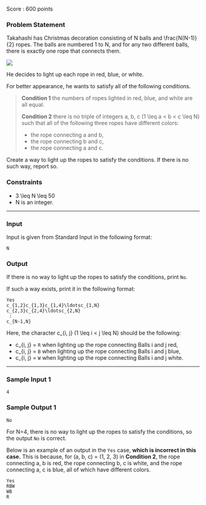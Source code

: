 Score : 600 points

### Problem Statement

Takahashi has Christmas decoration consisting of N balls and \frac{N(N-1)}{2} ropes. The balls are numbered 1 to N, and for any two different balls, there is exactly one rope that connects them.

![ ](https://img.atcoder.jp/arc131/f18d2d54777d013bec4a137f048d4609.png)

He decides to light up each rope in red, blue, or white.

For better appearance, he wants to satisfy all of the following conditions.

> **Condition 1** the numbers of ropes lighted in red, blue, and white are all equal.
>
> **Condition 2** there is no triple of integers a, b, c (1 \leq a < b < c \leq N) such that all of the following three ropes have different colors:
>
> * the rope connecting a and b,
> * the rope connecting b and c,
> * the rope connecting a and c.

Create a way to light up the ropes to satisfy the conditions. If there is no such way, report so.

### Constraints

* 3 \leq N \leq 50
* N is an integer.

---

### Input

Input is given from Standard Input in the following format:

```
N
```

### Output

If there is no way to light up the ropes to satisfy the conditions, print `No`.

If such a way exists, print it in the following format:

```
Yes
c_{1,2}c_{1,3}c_{1,4}\ldotsc_{1,N}
c_{2,3}c_{2,4}\ldotsc_{2,N}
 :
c_{N-1,N}
```

Here, the character c\_{i, j} (1 \leq i < j \leq N) should be the following:

* c\_{i, j} =  `R` when lighting up the rope connecting Balls i and j red,
* c\_{i, j} =  `B` when lighting up the rope connecting Balls i and j blue,
* c\_{i, j} =  `W` when lighting up the rope connecting Balls i and j white.

---

### Sample Input 1

```
4
```

### Sample Output 1

```
No
```

For N=4, there is no way to light up the ropes to satisfy the conditions, so the output `No` is correct.

Below is an example of an output in the `Yes` case, **which is incorrect in this case.** This is because, for (a, b, c) = (1, 2, 3) in **Condition 2**, the rope connecting a, b is red, the rope connecting b, c is white, and the rope connecting a, c is blue, all of which have different colors.

```
Yes
RBW
WB
R
```